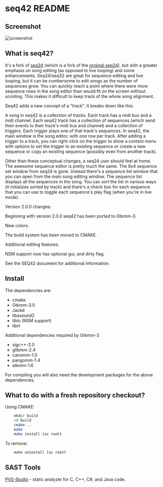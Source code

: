seq42 README
============

Screenshot
----------

![screenshot](https://raw.github.com/Stazed/seq42/wip/icons/seq42-2.0.0.png "Seq42 release-2.0.0")

What is seq42?
--------------
It's a fork of [seq24](https://launchpad.net/seq24) (which is a fork of the [original seq24](http://filter24.org/seq24/)), but with a greater emphasis on song editing (as opposed to live looping) and some enhancements.
Seq24/seq32 are great for sequence editing and live looping, but it can be cumbersome to edit songs as the number of sequences grow. You can quickly reach a point where there were more sequence rows in the song editor than would fit on the screen without scrolling. This makes it difficult to keep track of the whole song alignment.

Seq42 adds a new concept of a "track".  It breaks down like this:

A song in seq42 is a collection of tracks.  Each track has a midi bus and a midi channel.  Each seq42 track has a collection of sequences (which send their events to their track's midi bus and channel) and a collection of triggers. Each trigger plays one of that track's sequences.
In seq42, the main window is the song editor, with one row per track.  After adding a trigger to a track, you can right-click on the trigger to show a context menu with options to set the trigger to an existing sequence or create a new sequence or copy an existing sequence (possibly even from another track).

Other than these conceptual changes, a seq24 user should feel at home.  The awesome sequence editor is pretty much the same.  The 8x4 sequence set window from seq24 is gone.  Instead there's a sequence list window that you can open from the main song editing window.  The sequence list displays all the sequences in the song. You can sort the list in various ways (it initializes sorted by track) and there's a check box for each sequence that you can use to toggle each sequence's play flag (when you're in live mode).

Version 2.0.0 changes:

Beginning with version 2.0.0 seq42 has been ported to Gtkmm-3. 

New colors.

The build system has been moved to CMAKE.

Additional editing features.

NSM support now has optional gui, and dirty flag.

See the SEQ42 document for additional information.

Install
-------

The dependencies are:

*   cmake
*   Gtkmm-3.0
*   Jackd
*   libasound2
*   liblo   (NSM support)
*   librt

Additional dependencies required by Gtkmm-3
*   sigc++-2.0
*   glibmm-2.4
*   cairomm-1.0
*   pangomm-1.4
*   atkmm-1.6

For compiling you will also need the development packages for the above dependencies.

What to do with a fresh repository checkout?
--------------------------------------------
Using CMAKE:
```bash
    mkdir build
    cd build
    cmake ..
    make
    make install (as root)
```
To remove:
```bash
    make uninstall (as root)
```
## SAST Tools

[PVS-Studio](https://pvs-studio.com/en/pvs-studio/?utm_source=website&utm_medium=github&utm_campaign=open_source) - static analyzer for C, C++, C#, and Java code.
